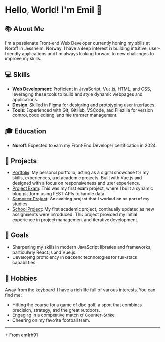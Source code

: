 # Hello, World! I'm Emil 👋

## 📚 About Me 

I'm a passionate Front-end Web Developer currently honing my skills at Noroff in Jessheim, Norway. I have a deep interest in building intuitive, user-friendly applications and I'm always looking forward to new challenges to improve my skills.

## 💻 Skills 

- **Web Development**: Proficient in JavaScript, Vue.js, HTML, and CSS, leveraging these tools to build and style dynamic webpages and applications.
- **Design**: Skilled in Figma for designing and prototyping user interfaces.
- **Tools**: Experienced with Git, GitHub, VSCode, and Filezilla for version control, code editing, and file transfer management.

## 🎓 Education 

- **Noroff**: Expected to earn my Front-End Developer certification in 2024.

## 🚀 Projects

- [Portfolio](https://github.com/emilrh91/emilhalvorsen.no): My personal portfolio, acting as a digital showcase for my skills, experiences, and academic projects. Built with Vue.js and designed with a focus on responsiveness and user experience.
- [Project Exam](https://github.com/Noroff-FEU-Assignments/project-exam-1-emilrh91): This was my first exam project, where I built a dynamic blog platform using REST APIs to handle data.
- [Semester Project](https://github.com/emilrh91/semester-project-1): An exciting project that I worked on as part of my studies. 
- [School Project](https://github.com/emilrh91/Rainydays): My first academic project, continually updated as new assignments were introduced. This project provided my initial experience in project management and iterative development.

## 🎯 Goals

- Sharpening my skills in modern JavaScript libraries and frameworks, particularly React.js and Vue.js.
- Developing proficiency in backend technologies for full-stack capabilities.

## 🎈 Hobbies

Away from the keyboard, I have a rich life full of various interests. You can find me:
- Hitting the course for a game of disc golf, a sport that combines precision, strategy, and the great outdoors.
- Engaging in a competitive match of Counter-Strike
- Cheering on my favorite football team.

---

⭐️ From [emilrh91](#)
